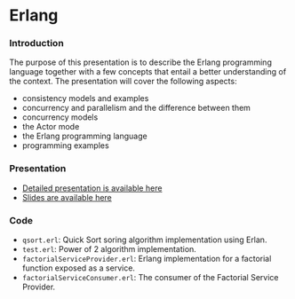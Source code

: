 Erlang
===

### Introduction
The purpose of this presentation is to describe the Erlang programming language together with a few concepts that entail a better understanding of the context. The presentation will cover the following aspects:
* consistency models and examples
* concurrency and parallelism and the difference between them
* concurrency models 
* the Actor mode
* the Erlang programming language
* programming examples


### Presentation
* [Detailed presentation is available here](https://docs.google.com/document/d/1VzFZgrtpC1MXvDJOK7M1XITI1JcLWnoPzWyMPAO6SL8/edit)
* [Slides are available here](https://docs.google.com/presentation/d/1it22h0X5056Bv7m12asMtTiR_eLBT0EDoijRVa7JYsQ/edit)


### Code
* `qsort.erl`: Quick Sort soring algorithm implementation using Erlan.
* `test.erl`:  Power of 2 algorithm implementation.
* `factorialServiceProvider.erl`: Erlang implementation for a factorial function exposed as a service. 
* `factorialServiceConsumer.erl`: The consumer of the Factorial Service Provider.
